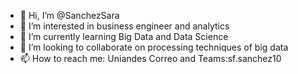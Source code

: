 - 👋 Hi, I’m @SanchezSara
- 👀 I’m interested in business engineer and analytics
- 🌱 I’m currently learning Big Data and Data Science
- 💞️ I’m looking to collaborate on processing techniques of big data
- 📫 How to reach me: Uniandes Correo and Teams:sf.sanchez10

<!---
SanchezSara/SanchezSara is a ✨ special ✨ repository because its `README.md` (this file) appears on your GitHub profile.
You can click the Preview link to take a look at your changes.
--->

